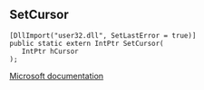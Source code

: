 ## SetCursor

```
[DllImport("user32.dll", SetLastError = true)]
public static extern IntPtr SetCursor(
   IntPtr hCursor
);
```

[Microsoft documentation](https://docs.microsoft.com/en-us/windows/win32/api/winuser/nf-winuser-setcursor)
